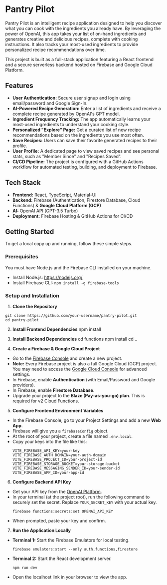 # Pantry Pilot 

Pantry Pilot is an intelligent recipe application designed to help you discover what you can cook with the ingredients you already have. By leveraging the power of OpenAI, this app takes your list of on-hand ingredients and generates creative and delicious recipes, complete with cooking instructions. It also tracks your most-used ingredients to provide personalized recipe recommendations over time.

This project is built as a full-stack application featuring a React frontend and a secure serverless backend hosted on Firebase and Google Cloud Platform.

## Features

* **User Authentication:** Secure user signup and login using email/password and Google Sign-In.
* **AI-Powered Recipe Generation:** Enter a list of ingredients and receive a complete recipe generated by OpenAI's GPT model.
* **Ingredient Frequency Tracking:** The app automatically learns your most-used ingredients to understand your cooking style.
* **Personalized "Explore" Page:** Get a curated list of new recipe recommendations based on the ingredients you use most often.
* **Save Recipes:** Users can save their favorite generated recipes to their profile.
* **User Profile:** A dedicated page to view saved recipes and see personal stats, such as "Member Since" and "Recipes Saved".
* **CI/CD Pipeline:** The project is configured with a GitHub Actions workflow for automated testing, building, and deployment to Firebase.

## Tech Stack

* **Frontend:** React, TypeScript, Material-UI
* **Backend:** Firebase (Authentication, Firestore Database, Cloud Functions) & **Google Cloud Platform (GCP)**
* **AI:** OpenAI API (GPT-3.5 Turbo)
* **Deployment:** Firebase Hosting & GitHub Actions for CI/CD

## Getting Started

To get a local copy up and running, follow these simple steps.

### Prerequisites

You must have Node.js and the Firebase CLI installed on your machine.

* Install Node.js: <https://nodejs.org/>
* Install Firebase CLI: `npm install -g firebase-tools`

### Setup and Installation

1. **Clone the Repository**
```
git clone https://github.com/your-username/pantry-pilot.git
cd pantry-pilot
```

2. **Install Frontend Dependencies**
npm install


3. **Install Backend Dependencies**
cd functions
npm install
cd ..


4. **Create a Firebase & Google Cloud Project**
* Go to the [Firebase Console](https://console.firebase.google.com/) and create a new project.
* **Note:** Every Firebase project is also a full Google Cloud (GCP) project. You may need to access the [Google Cloud Console](https://console.cloud.google.com/) for advanced settings.
* In Firebase, enable **Authentication** (with Email/Password and Google providers).
* In Firebase, enable **Firestore Database**.
* Upgrade your project to the **Blaze (Pay-as-you-go) plan**. This is required for v2 Cloud Functions.

5. **Configure Frontend Environment Variables**
* In the Firebase Console, go to your Project Settings and add a new **Web App**.
* Firebase will give you a `firebaseConfig` object.
* At the root of your project, create a file named `.env.local`.
* Copy your keys into the file like this:
  ```
  VITE_FIREBASE_API_KEY=your-key
  VITE_FIREBASE_AUTH_DOMAIN=your-auth-domain
  VITE_FIREBASE_PROJECT_ID=your-project-id
  VITE_FIREBASE_STORAGE_BUCKET=your-storage-bucket
  VITE_FIREBASE_MESSAGING_SENDER_ID=your-sender-id
  VITE_FIREBASE_APP_ID=your-app-id
  ```

6. **Configure Backend API Key**
* Get your API key from the [OpenAI Platform](https://platform.openai.com/api-keys).
* In your terminal (at the project root), run the following command to securely set the secret. Replace `YOUR_SECRET_KEY` with your actual key.
  ```
  firebase functions:secrets:set OPENAI_API_KEY
  ```
* When prompted, paste your key and confirm.

7. **Run the Application Locally**
* **Terminal 1:** Start the Firebase Emulators for local testing.
  ```
  firebase emulators:start --only auth,functions,firestore
  ```
* **Terminal 2:** Start the React development server.
  ```
  npm run dev
  ```
* Open the localhost link in your browser to view the app.
